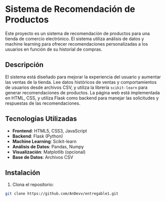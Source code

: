 # Sistema de Recomendación de Productos

Este proyecto es un sistema de recomendación de productos para una tienda de comercio electrónico. El sistema utiliza análisis de datos y machine learning para ofrecer recomendaciones personalizadas a los usuarios en función de su historial de compras.

## Descripción

El sistema está diseñado para mejorar la experiencia del usuario y aumentar las ventas de la tienda. Lee datos históricos de ventas y comportamientos de usuarios desde archivos CSV, y utiliza la librería `scikit-learn` para generar recomendaciones de productos. La página web está implementada en HTML, CSS, y utiliza Flask como backend para manejar las solicitudes y respuestas de las recomendaciones.

## Tecnologías Utilizadas

- **Frontend**: HTML5, CSS3, JavaScript
- **Backend**: Flask (Python)
- **Machine Learning**: Scikit-learn
- **Análisis de Datos**: Pandas, Numpy
- **Visualización**: Matplotlib (opcional)
- **Base de Datos**: Archivos CSV

## Instalación

1. Clona el repositorio:

```bash
git clone https://github.com/AnDevv/entregable1.git
